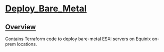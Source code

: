 # <ins>Deploy_Bare_Metal</ins>
  
## <ins>Overview</ins>
Contains Terraform code to deploy bare-metal ESXi servers on Equinix on-prem locations.